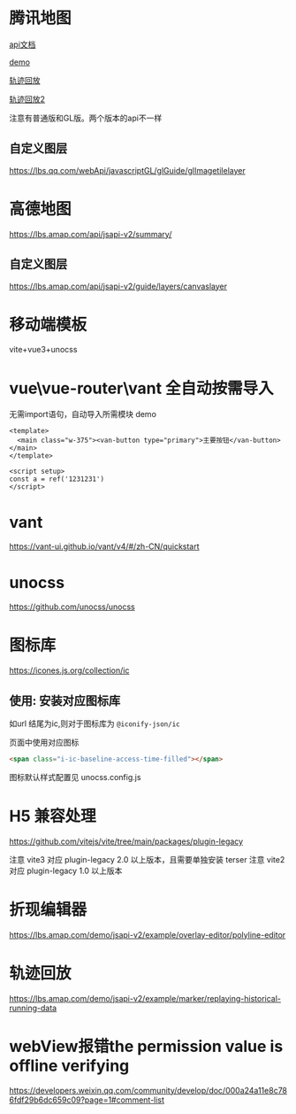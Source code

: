 # 腾讯地图

[api文档](https://lbs.qq.com/webApi/javascriptGL/glGuide/glOverview)

[demo](https://lbs.qq.com/webDemoCenter/glAPI/glMap/mapTilesloaded)

[轨迹回放](https://lbs.qq.com/webDemoCenter/glAPI/glMarker/markerMoveAlong)

[轨迹回放2](https://lbs.qq.com/webDemoCenter/glAPI/glMarker/markerMoveAlongFollow)

注意有普通版和GL版。两个版本的api不一样

## 自定义图层

https://lbs.qq.com/webApi/javascriptGL/glGuide/glImagetilelayer

# 高德地图

https://lbs.amap.com/api/jsapi-v2/summary/

## 自定义图层

https://lbs.amap.com/api/jsapi-v2/guide/layers/canvaslayer

# 移动端模板

vite+vue3+unocss

# vue\vue-router\vant 全自动按需导入

无需import语句，自动导入所需模块
demo

```vue
<template>
  <main class="w-375"><van-button type="primary">主要按钮</van-button></main>
</template>

<script setup>
const a = ref('1231231')
</script>

```

# vant

https://vant-ui.github.io/vant/v4/#/zh-CN/quickstart

# unocss

https://github.com/unocss/unocss

# 图标库

https://icones.js.org/collection/ic

## 使用: 安装对应图标库

如url 结尾为ic,则对于图标库为 `@iconify-json/ic`

页面中使用对应图标

```html
<span class="i-ic-baseline-access-time-filled"></span>
```

图标默认样式配置见 unocss.config.js

# H5 兼容处理

https://github.com/vitejs/vite/tree/main/packages/plugin-legacy

注意 vite3 对应 plugin-legacy 2.0 以上版本，且需要单独安装 terser
注意 vite2 对应 plugin-legacy 1.0 以上版本

# 折现编辑器

https://lbs.amap.com/demo/jsapi-v2/example/overlay-editor/polyline-editor

# 轨迹回放

https://lbs.amap.com/demo/jsapi-v2/example/marker/replaying-historical-running-data

# webView报错the permission value is offline verifying

https://developers.weixin.qq.com/community/develop/doc/000a24a11e8c786fdf29b6dc659c09?page=1#comment-list
